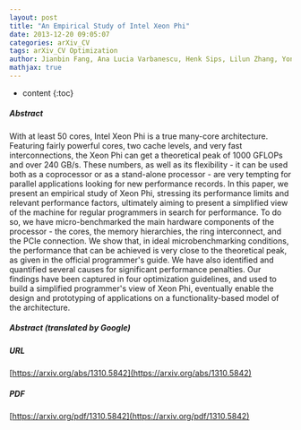 ```yaml
---
layout: post
title: "An Empirical Study of Intel Xeon Phi"
date: 2013-12-20 09:05:07
categories: arXiv_CV
tags: arXiv_CV Optimization
author: Jianbin Fang, Ana Lucia Varbanescu, Henk Sips, Lilun Zhang, Yonggang Che, Chuanfu Xu
mathjax: true
---
```


* content
{:toc}

##### Abstract
With at least 50 cores, Intel Xeon Phi is a true many-core architecture. Featuring fairly powerful cores, two cache levels, and very fast interconnections, the Xeon Phi can get a theoretical peak of 1000 GFLOPs and over 240 GB/s. These numbers, as well as its flexibility - it can be used both as a coprocessor or as a stand-alone processor - are very tempting for parallel applications looking for new performance records. In this paper, we present an empirical study of Xeon Phi, stressing its performance limits and relevant performance factors, ultimately aiming to present a simplified view of the machine for regular programmers in search for performance. To do so, we have micro-benchmarked the main hardware components of the processor - the cores, the memory hierarchies, the ring interconnect, and the PCIe connection. We show that, in ideal microbenchmarking conditions, the performance that can be achieved is very close to the theoretical peak, as given in the official programmer's guide. We have also identified and quantified several causes for significant performance penalties. Our findings have been captured in four optimization guidelines, and used to build a simplified programmer's view of Xeon Phi, eventually enable the design and prototyping of applications on a functionality-based model of the architecture.

##### Abstract (translated by Google)


##### URL
[https://arxiv.org/abs/1310.5842](https://arxiv.org/abs/1310.5842)

##### PDF
[https://arxiv.org/pdf/1310.5842](https://arxiv.org/pdf/1310.5842)

